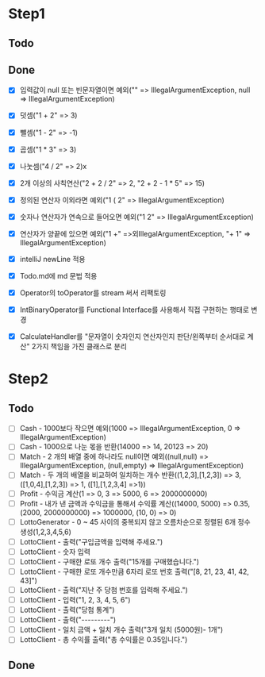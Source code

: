 # Step1

## Todo

## Done
- [x] 입력값이 null 또는 빈문자열이면 예외("" => IllegalArgumentException, null => IllegalArgumentException)
- [x] 덧셈("1 + 2" => 3)
- [x] 뺄셈("1 - 2" => -1)
- [x] 곱셈("1 * 3" => 3)
- [x] 나눗셈("4 / 2" => 2)x
- [x] 2개 이상의 사칙연산("2 + 2 / 2" => 2, "2 + 2 - 1 * 5" => 15)
- [x] 정의된 연산자 이외라면 예외("1 ( 2" => IllegalArgumentException)
- [x] 숫자나 연산자가 연속으로 들어오면 예외("1 2" => IllegalArgumentException)
- [x] 연산자가 양끝에 있으면 예외("1 +" =>외IllegalArgumentException, "+ 1" => IllegalArgumentException)
- [x] intelliJ newLine 적용
- [x] Todo.md에 md 문법 적용
- [x] Operator의 toOperator를 stream 써서 리팩토링
- [x] IntBinaryOperator를 Functional Interface를 사용해서 직접 구현하는 행태로 변경
- [x] CalculateHandler를 "문자열이 숫자인지 연산자인지 판단/왼쪽부터 순서대로 계산" 2가지 책임을 가진 클래스로 분리


# Step2

## Todo
- [ ] Cash - 1000보다 작으면 예외(1000 => IllegalArgumentException, 0 => IllegalArgumentException)
- [ ] Cash - 1000으로 나눈 몫을 반환(14000 => 14, 20123 => 20)
- [ ] Match - 2 개의 배열 중에 하나라도 null이면 예외((null,null) => IllegalArgumentException, (null,empty) => IllegalArgumentException)
- [ ] Match - 두 개의 배열을 비교하여 일치하는 개수 반환((1,2,3],[1,2,3]) => 3, ([1,0,4],[1,2,3]) => 1, ([1],[1,2,3,4] =>1))
- [ ] Profit - 수익금 계산(1 => 0, 3 => 5000, 6 => 2000000000)
- [ ] Profit - 내가 낸 금액과 수익금을 통해서 수익률 계산((14000, 5000) => 0.35, (2000, 2000000000) => 1000000, (10, 0) => 0)
- [ ] LottoGenerator - 0 ~ 45 사이의 중복되지 않고 오름차순으로 정렬된 6개 정수 생성(1,2,3,4,5,6)
- [ ] LottoClient - 출력("구입금액을 입력해 주세요.")
- [ ] LottoClient - 숫자 입력
- [ ] LottoClient - 구매한 로또 개수 출력("15개를 구매했습니다.")
- [ ] LottoClient - 구매한 로또 개수만큼 6자리 로또 번호 출력("[8, 21, 23, 41, 42, 43]")
- [ ] LottoClient - 출력("지난 주 당첨 번호를 입력해 주세요.")
- [ ] LottoClient - 입력("1, 2, 3, 4, 5, 6")
- [ ] LottoClient - 출력("당첨 통계")
- [ ] LottoClient - 출력("---------")
- [ ] LottoClient - 일치 금액 + 일치 개수 출력("3개 일치 (5000원)- 1개")
- [ ] LottoClient - 총 수익률 출력("총 수익률은 0.35입니다.") 

## Done
